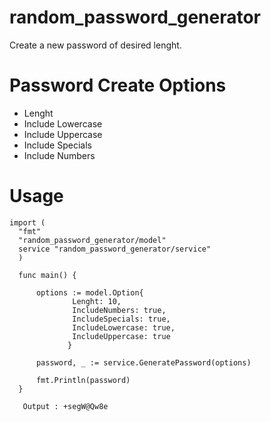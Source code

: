 # random_password_generator

Create a new password of desired lenght.

# Password Create Options
  - Lenght
  - Include Lowercase
  - Include Uppercase
  - Include Specials
  - Include Numbers
  
# Usage
  ```
  import (
	"fmt"
	"random_password_generator/model"
	service "random_password_generator/service"
	)
  
	func main() {

		options := model.Option{
				Lenght: 10,
				IncludeNumbers: true, 
				IncludeSpecials: true,
				IncludeLowercase: true,
				IncludeUppercase: true
			   }

		password, _ := service.GeneratePassword(options)

		fmt.Println(password)
	}

 	 Output : +segW@Qw8e
  ```
